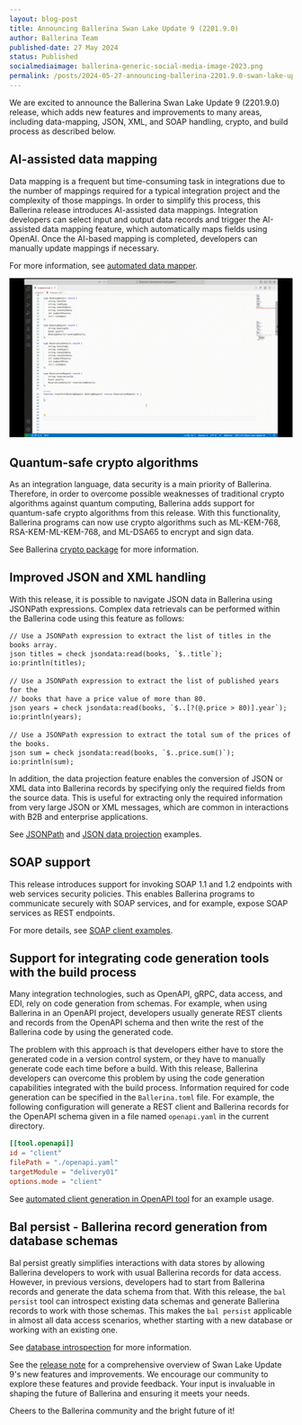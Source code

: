 ```yaml
---
layout: blog-post
title: Announcing Ballerina Swan Lake Update 9 (2201.9.0)
author: Ballerina Team
published-date: 27 May 2024
status: Published
socialmediaimage: ballerina-generic-social-media-image-2023.png
permalink: /posts/2024-05-27-announcing-ballerina-2201.9.0-swan-lake-update-9/
---
```


<style>.cBlogContent p{white-space: break-spaces !important;}</style>

We are excited to announce the Ballerina Swan Lake Update 9 (2201.9.0) release, which adds new features and improvements to many areas, including data-mapping, JSON, XML, and SOAP handling, crypto, and build process as described below.

## AI-assisted data mapping

Data mapping is a frequent but time-consuming task in integrations due to the number of mappings required for a typical integration project and the complexity of those mappings. In order to simplify this process, this Ballerina release introduces AI-assisted data mappings. Integration developers can select input and output data records and trigger the AI-assisted data mapping feature, which automatically maps fields using OpenAI. Once the AI-based mapping is completed, developers can manually update mappings if necessary.  

For more information, see <a href="https://ballerina.io/learn/vs-code-extension/implement-the-code/data-mapper/#automatic-datamapper-experimental" target="_blank">automated data mapper</a>.

<img alt="AI data mapping" src="/images/U9_AI_datamappingGIF.gif">

## Quantum-safe crypto algorithms

As an integration language, data security is a main priority of Ballerina. Therefore, in order to overcome possible weaknesses of traditional crypto algorithms against quantum computing, Ballerina adds support for quantum-safe crypto algorithms from this release. With this functionality, Ballerina programs can now use crypto algorithms such as ML-KEM-768, RSA-KEM-ML-KEM-768, and ML-DSA65 to encrypt and sign data.

See Ballerina <a href="https://central.ballerina.io/ballerina/crypto/latest" target="_blank">crypto package</a> for more information.

## Improved JSON and XML handling

With this release, it is possible to navigate JSON data in Ballerina using JSONPath expressions. Complex data retrievals can be performed within the Ballerina code using this feature as follows:

```
// Use a JSONPath expression to extract the list of titles in the books array.
json titles = check jsondata:read(books, `$..title`);
io:println(titles);

// Use a JSONPath expression to extract the list of published years for the 
// books that have a price value of more than 80.
json years = check jsondata:read(books, `$..[?(@.price > 80)].year`);
io:println(years);

// Use a JSONPath expression to extract the total sum of the prices of the books.
json sum = check jsondata:read(books, `$..price.sum()`);
io:println(sum);
```

In addition, the data projection feature enables the conversion of JSON or XML data into Ballerina records by specifying only the required fields from the source data. This is useful for extracting only the required information from very large JSON or XML messages, which are common in interactions with B2B and enterprise applications.

See <a href="https://ballerina.io/learn/by-example/jsonpath-expressions/" target="_blank">JSONPath</a> and <a href="https://ballerina.io/learn/by-example/json-to-record-with-projection/" target="_blank">JSON data projection</a> examples.

## SOAP support

This release introduces support for invoking SOAP 1.1 and 1.2 endpoints with web services security policies. This enables Ballerina programs to communicate securely with SOAP services, and for example, expose SOAP services as REST endpoints.

For more details, see <a href="https://ballerina.io/learn/by-example/soap-client-send-receive/" target="_blank">SOAP client examples</a>.

## Support for integrating code generation tools with the build process

Many integration technologies, such as OpenAPI, gRPC, data access, and EDI, rely on code generation from schemas. For example, when using Ballerina in an OpenAPI project, developers usually generate REST clients and records from the OpenAPI schema and then write the rest of the Ballerina code by using the generated code. 

The problem with this approach is that developers either have to store the generated code in a version control system, or they have to manually generate code each time before a build. With this release, Ballerina developers can overcome this problem by using the code generation capabilities integrated with the build process. Information required for code generation can be specified in the `Ballerina.toml` file. For example, the following configuration will generate a REST client and Ballerina records for the OpenAPI schema given in a file named `openapi.yaml` in the current directory.

```toml
[[tool.openapi]]
id = "client"
filePath = "./openapi.yaml"
targetModule = "delivery01"
options.mode = "client"
```

See <a href="https://ballerina.io/learn/openapi-tool/#automate-client-generation" target="_blank">automated client generation in OpenAPI tool</a> for an example usage.

## Bal persist - Ballerina record generation from database schemas

Bal persist greatly simplifies interactions with data stores by allowing Ballerina developers to work with usual Ballerina records for data access. However, in previous versions, developers had to start from Ballerina records and generate the data schema from that. With this release, the `bal persist` tool can introspect existing data schemas and generate Ballerina records to work with those schemas. This makes the `bal persist` applicable in almost all data access scenarios, whether starting with a new database or working with an existing one.

See <a href="https://ballerina.io/learn/persist-cli-tool/#generate-the-data-model-by-introspecting-an-existing-database-[experimental]" target="_blank">database introspection</a> for more information.

See the <a href="https://ballerina.io/downloads/swan-lake-release-notes/swan-lake-2201.9.0" target="_blank">release note</a> for a comprehensive overview of Swan Lake Update 9's new features and improvements. We encourage our community to explore these features and provide feedback. Your input is invaluable in shaping the future of Ballerina and ensuring it meets your needs.

Cheers to the Ballerina community and the bright future of it!




